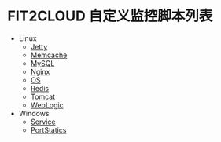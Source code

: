 # FIT2CLOUD 自定义监控脚本列表

* Linux
  - [Jetty](https://github.com/fit2cloud/custom-monitor-scripts/tree/master/Linux/Jetty)
  - [Memcache](https://github.com/fit2cloud/custom-monitor-scripts/tree/master/Linux/Memcache) 
  - [MySQL](https://github.com/fit2cloud/custom-monitor-scripts/tree/master/Linux/MySQL) 
  - [Nginx](https://github.com/fit2cloud/custom-monitor-scripts/tree/master/Linux/Nginx)
  - [OS](https://github.com/fit2cloud/custom-monitor-scripts/tree/master/Linux/OS)
  - [Redis](https://github.com/fit2cloud/custom-monitor-scripts/tree/master/Linux/Redis) 
  - [Tomcat](https://github.com/fit2cloud/custom-monitor-scripts/tree/master/Linux/Tomcat)
  - [WebLogic](https://github.com/fit2cloud/custom-monitor-scripts/tree/master/Linux/WebLogic)
* Windows
  - [Service](https://github.com/fit2cloud/custom-monitor-scripts/tree/master/Windows/Service)
  - [PortStatics](https://github.com/fit2cloud/custom-monitor-scripts/tree/master/Windows/Service)
